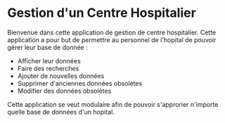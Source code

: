 # Gestion d'un Centre Hospitalier


Bienvenue dans cette application de gestion de centre hospitalier.
Cette application a pour but de permettre au personnel de l'hopital 
de pouvoir gérer leur base de donnée :
- Afficher leur données
- Faire des recherches
- Ajouter de nouvelles données
- Supprimer d'anciennes données obsolètes
- Modifier des données obsolètes

Cette application se veut modulaire afin de pouvoir s'approrier n'importe quelle 
base de données d'un hopital.